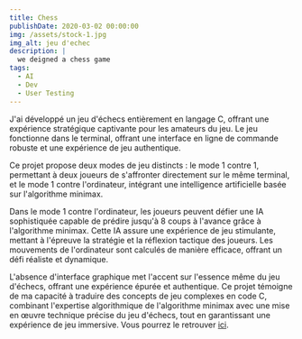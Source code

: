 ```yaml
---
title: Chess
publishDate: 2020-03-02 00:00:00
img: /assets/stock-1.jpg
img_alt: jeu d'echec
description: |
  we deigned a chess game
tags:
  - AI
  - Dev
  - User Testing
---
```


J'ai développé un jeu d'échecs entièrement en langage C, offrant une expérience stratégique captivante pour les amateurs du jeu. Le jeu fonctionne dans le terminal, offrant une interface en ligne de commande robuste et une expérience de jeu authentique.

Ce projet propose deux modes de jeu distincts : le mode 1 contre 1, permettant à deux joueurs de s'affronter directement sur le même terminal, et le mode 1 contre l'ordinateur, intégrant une intelligence artificielle basée sur l'algorithme minimax.

Dans le mode 1 contre l'ordinateur, les joueurs peuvent défier une IA sophistiquée capable de prédire jusqu'à 8 coups à l'avance grâce à l'algorithme minimax. Cette IA assure une expérience de jeu stimulante, mettant à l'épreuve la stratégie et la réflexion tactique des joueurs. Les mouvements de l'ordinateur sont calculés de manière efficace, offrant un défi réaliste et dynamique.

L'absence d'interface graphique met l'accent sur l'essence même du jeu d'échecs, offrant une expérience épurée et authentique. Ce projet témoigne de ma capacité à traduire des concepts de jeu complexes en code C, combinant l'expertise algorithmique de l'algorithme minimax avec une mise en œuvre technique précise du jeu d'échecs, tout en garantissant une expérience de jeu immersive.
Vous  pourrez le retrouver <a href="https://github.com/iguene/echecs">ici</a>.
